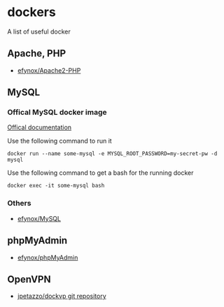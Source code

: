 # dockers
A list of useful docker

## Apache, PHP
* [efynox/Apache2-PHP](Apache2-PHP/)


## MySQL 

### Offical MySQL docker image

[Offical documentation](https://registry.hub.docker.com/_/mysql/)

Use the following command to run it
```
docker run --name some-mysql -e MYSQL_ROOT_PASSWORD=my-secret-pw -d mysql
```

Use the following command to get a bash for the running docker
```
docker exec -it some-mysql bash
```

### Others
* [efynox/MySQL](MySQL/)


## phpMyAdmin
* [efynox/phpMyAdmin](phpMyAdmin/)

## OpenVPN
* [jpetazzo/dockvp git repository](https://github.com/jpetazzo/dockvpn)